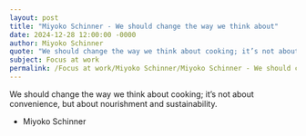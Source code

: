 ```yaml
---
layout: post
title: "Miyoko Schinner - We should change the way we think about"
date: 2024-12-28 12:00:00 -0000
author: Miyoko Schinner
quote: "We should change the way we think about cooking; it’s not about convenience, but about nourishment and sustainability."
subject: Focus at work
permalink: /Focus at work/Miyoko Schinner/Miyoko Schinner - We should change the way we think about
---
```


We should change the way we think about cooking; it’s not about convenience, but about nourishment and sustainability.

- Miyoko Schinner
